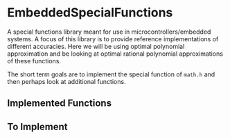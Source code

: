 # EmbeddedSpecialFunctions
A special functions library meant for use in microcontrollers/embedded systems. A focus of this library is to provide reference implementations of different accuracies. Here we will be using optimal polynomial approximation and be looking at optimal rational polynomial approximations of these functions. 

The short term goals are to implement the special function of ```math.h``` and then perhaps look at additional functions. 

## Implemented Functions

## To Implement

